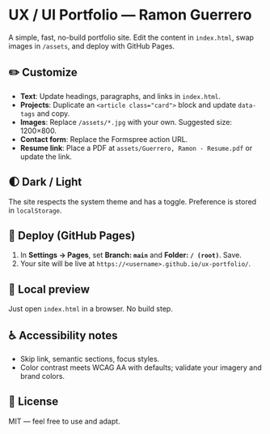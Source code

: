 # UX / UI Portfolio — Ramon Guerrero

A simple, fast, no-build portfolio site. Edit the content in `index.html`, swap images in `/assets`, and deploy with GitHub Pages.

## ✏️ Customize
- **Text**: Update headings, paragraphs, and links in `index.html`.
- **Projects**: Duplicate an `<article class="card">` block and update `data-tags` and copy.
- **Images**: Replace `/assets/*.jpg` with your own. Suggested size: 1200×800.
- **Contact form**: Replace the Formspree action URL.
- **Resume link**: Place a PDF at `assets/Guerrero, Ramon - Resume.pdf` or update the link.

## 🌓 Dark / Light
The site respects the system theme and has a toggle. Preference is stored in `localStorage`.

## 🚀 Deploy (GitHub Pages)
1. In **Settings → Pages**, set **Branch: `main`** and **Folder: `/ (root)`**. Save.
2. Your site will be live at `https://<username>.github.io/ux-portfolio/`.

## 🧪 Local preview
Just open `index.html` in a browser. No build step.

## ♿ Accessibility notes
- Skip link, semantic sections, focus styles.
- Color contrast meets WCAG AA with defaults; validate your imagery and brand colors.

## 📄 License
MIT — feel free to use and adapt.
